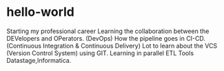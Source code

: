 # hello-world
Starting my professional career
Learning the collaboration between the DEVelopers and OPerators. (DevOps)
How the pipeline goes in CI-CD. (Continuous Integration & Continuous Delivery)
Lot to learn about the VCS (Version Control System) using GIT.
Learning in parallel ETL Tools Datastage,Informatica.
